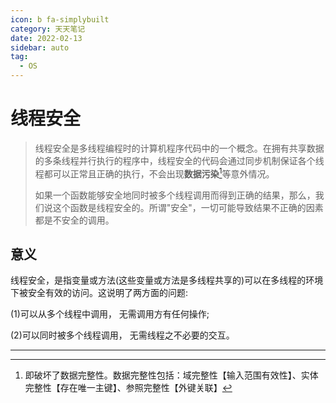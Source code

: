 ```yaml
---
icon: b fa-simplybuilt
category: 天天笔记
date: 2022-02-13
sidebar: auto
tag:
  - OS
---
```


# 线程安全

> 线程安全是多线程编程时的计算机程序代码中的一个概念。在拥有共享数据的多条线程并行执行的程序中，线程安全的代码会通过同步机制保证各个线程都可以正常且正确的执行，不会出现**数据污染**[^1]等意外情况。
>
> 如果一个函数能够安全地同时被多个线程调用而得到正确的结果，那么，我们说这个函数是线程安全的。所谓"安全"，一切可能导致结果不正确的因素都是不安全的调用。

## 意义

线程安全，是指变量或方法(这些变量或方法是多线程共享的)可以在多线程的环境下被安全有效的访问。这说明了两方面的问题:

(1)可以从多个线程中调用， 无需调用方有任何操作;

(2)可以同时被多个线程调用， 无需线程之不必要的交互。

---

[^1]: 即破坏了数据完整性。数据完整性包括：域完整性【输入范围有效性】、实体完整性【存在唯一主键】、参照完整性【外键关联】

